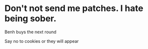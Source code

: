 Don't not send me patches.  I hate being sober.
============================================

Benh buys the next round

Say no to cookies or they will appear
